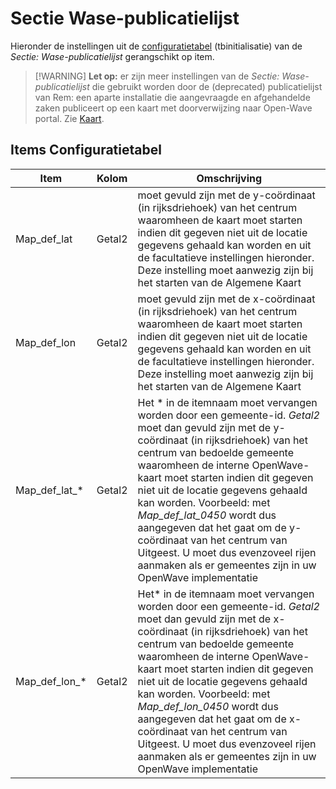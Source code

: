 # Sectie Wase-publicatielijst

Hieronder de instellingen uit de [configuratietabel](/docs/instellen_inrichten/configuratie.md) (tbinitialisatie) van de *Sectie: Wase-publicatielijst* gerangschikt op item.

> [!WARNING] **Let op:**
>  er zijn meer instellingen van de *Sectie: Wase-publicatielijst* die gebruikt worden door de (deprecated) publicatielijst van Rem: een aparte installatie die aangevraagde en afgehandelde zaken publiceert op een kaart met doorverwijzing naar Open-Wave portal. Zie [Kaart](/docs/probleemoplossing/module_overstijgende_schermen/kaart.md).

## Items Configuratietabel

| Item | Kolom | Omschrijving |
|---|---|---|
| Map_def_lat | Getal2 |moet gevuld zijn met de y-coördinaat (in rijksdriehoek) van het centrum waaromheen de kaart moet starten indien dit gegeven niet uit de locatie gegevens gehaald kan worden en uit de facultatieve instellingen hieronder. Deze instelling moet aanwezig zijn bij het starten van de Algemene Kaart|
| Map_def_lon | Getal2 |moet gevuld zijn met de x-coördinaat (in rijksdriehoek) van het centrum waaromheen de kaart moet starten indien dit gegeven niet uit de locatie gegevens gehaald kan worden en uit de facultatieve instellingen hieronder. Deze instelling moet aanwezig zijn bij het starten van de Algemene Kaart|
|Map_def_lat_\* | Getal2 |Het * in de itemnaam moet vervangen worden door een gemeente-id. *Getal2* moet dan gevuld zijn met de y-coördinaat (in rijksdriehoek) van het centrum van bedoelde gemeente waaromheen de interne OpenWave-kaart moet starten indien dit gegeven niet uit de locatie gegevens gehaald kan worden. Voorbeeld: met *Map_def_lat_0450* wordt dus aangegeven dat het gaat om de y-coördinaat van het centrum van Uitgeest. U moet dus evenzoveel rijen aanmaken als er gemeentes zijn in uw OpenWave implementatie |
| Map_def_lon_\* | Getal2 |Het* in de itemnaam moet vervangen worden door een gemeente-id. *Getal2* moet dan gevuld zijn met de x-coördinaat (in rijksdriehoek) van het centrum van bedoelde gemeente waaromheen de interne OpenWave-kaart moet starten indien dit gegeven niet uit de locatie gegevens gehaald kan worden. Voorbeeld: met *Map_def_lon_0450* wordt dus aangegeven dat het gaat om de x-coördinaat van het centrum van Uitgeest. U moet dus evenzoveel rijen aanmaken als er gemeentes zijn in uw OpenWave implementatie |
